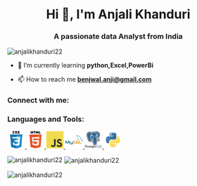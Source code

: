 <h1 align="center">Hi 👋, I'm Anjali Khanduri</h1>
<h3 align="center">A passionate data Analyst from India</h3>

<p align="left"> <img src="https://komarev.com/ghpvc/?username=anjalikhanduri22&label=Profile%20views&color=0e75b6&style=flat" alt="anjalikhanduri22" /> </p>

- 🌱 I’m currently learning **python,Excel,PowerBi**

- 📫 How to reach me **benjwal.anji@gmail.com**

<h3 align="left">Connect with me:</h3>
<p align="left">
</p>

<h3 align="left">Languages and Tools:</h3>
<p align="left"> <a href="https://www.w3schools.com/css/" target="_blank" rel="noreferrer"> <img src="https://raw.githubusercontent.com/devicons/devicon/master/icons/css3/css3-original-wordmark.svg" alt="css3" width="40" height="40"/> </a> <a href="https://www.w3.org/html/" target="_blank" rel="noreferrer"> <img src="https://raw.githubusercontent.com/devicons/devicon/master/icons/html5/html5-original-wordmark.svg" alt="html5" width="40" height="40"/> </a> <a href="https://developer.mozilla.org/en-US/docs/Web/JavaScript" target="_blank" rel="noreferrer"> <img src="https://raw.githubusercontent.com/devicons/devicon/master/icons/javascript/javascript-original.svg" alt="javascript" width="40" height="40"/> </a> <a href="https://www.mysql.com/" target="_blank" rel="noreferrer"> <img src="https://raw.githubusercontent.com/devicons/devicon/master/icons/mysql/mysql-original-wordmark.svg" alt="mysql" width="40" height="40"/> </a> <a href="https://www.postgresql.org" target="_blank" rel="noreferrer"> <img src="https://raw.githubusercontent.com/devicons/devicon/master/icons/postgresql/postgresql-original-wordmark.svg" alt="postgresql" width="40" height="40"/> </a> <a href="https://www.python.org" target="_blank" rel="noreferrer"> <img src="https://raw.githubusercontent.com/devicons/devicon/master/icons/python/python-original.svg" alt="python" width="40" height="40"/> </a> </p>

<p><img align="left" src="https://github-readme-stats.vercel.app/api/top-langs?username=anjalikhanduri22&show_icons=true&locale=en&layout=compact" alt="anjalikhanduri22" /></p>

<p>&nbsp;<img align="center" src="https://github-readme-stats.vercel.app/api?username=anjalikhanduri22&show_icons=true&locale=en" alt="anjalikhanduri22" /></p>

<p><img align="center" src="https://github-readme-streak-stats.herokuapp.com/?user=anjalikhanduri22&" alt="anjalikhanduri22" /></p>
